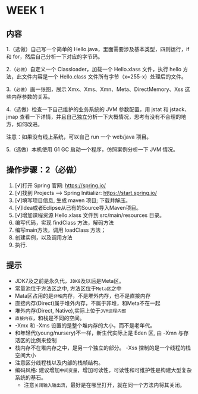 # WEEK 1

## 内容

1.（选做）自己写一个简单的 Hello.java，里面需要涉及基本类型，四则运行，if 和 for，然后自己分析一下对应的字节码。

2.（`必做`）自定义一个 Classloader，加载一个 Hello.xlass 文件，执行 hello 方法，此文件内容是一个 Hello.class 文件所有字节（x=255-x）处理后的文件。

3.（`必做`）画一张图，展示 Xmx、Xms、Xmn、Meta、DirectMemory、Xss 这些内存参数的关系。

4.（选做）检查一下自己维护的业务系统的 JVM 参数配置，用 jstat 和 jstack、jmap 查看一下详情，并且自己独立分析一下大概情况，思考有没有不合理的地方，如何改进。

注意：如果没有线上系统，可以自己 run 一个 web/java 项目。

5.（选做）本机使用 G1 GC 启动一个程序，仿照案例分析一下 JVM 情况。
 

## 操作步骤：2（必做）

1. [√]打开 Spring 官网: https://spring.io/
2. [√]找到 Projects --> Spring Initializr:  https://start.spring.io/
3. [√]填写项目信息, 生成 maven 项目; 下载并解压。
4. [√]Idea或者Eclipse从已有的Source导入Maven项目。
5. [√]增加课程资源 Hello.xlass 文件到 src/main/resources 目录。
6. 编写代码，实现 findClass 方法，解码方法
7. 编写main方法，调用 loadClass 方法；
8. 创建实例，以及调用方法
9. 执行.


## 提示
* JDK7及之前是永久代，`JDK8`及以后是Meta区。
* 常量池位于方法区之中, 方法区位于`Meta区`之中
* Mata区占用的是`非堆`内存，不是堆外内存，也不是直接内存
* 直接内存(Direct)属于堆外内存，不属于非堆，和Meta不在一起
* 堆外内存(Direct, Native),实际上位于`JVM进程内部`
* `直接内存`，和栈是不同的空间。
* -Xmx 和 -Xms 设置的是整个堆内存的大小，而不是老年代。
* 和年轻代(young/nursery)不一样，新生代实际上是 Eden 区, 由 -Xmn 与存活区的比例来控制
* 栈内存不在堆内存之中，是另一个独立的部分。 -Xss 控制的是一个线程的栈空间大小
* 注意区分线程栈以及内部的栈帧结构。
* 编码风格: 建议增加`中间变量`，增加可读性，可读性和可维护性是构建大型复杂系统的基石。
    * 注意`关闭输入输出流`，最好是在哪里打开，就在同一个方法内将其关闭。
